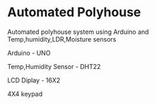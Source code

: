 # Automated Polyhouse
Automated polyhouse system using Arduino and Temp,humidity,LDR,Moisture sensors

Arduino - UNO

Temp,Humidity Sensor - DHT22

LCD Diplay - 16X2

4X4 keypad
